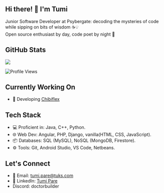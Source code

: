 ## Hi there! 👋 I'm Tumi

Junior Software Developer at Psybergate: decoding the mysteries of code while sipping on bits of wisdom ☕💡 </br>
Open source enthusiast by day, code poet by night 🌙

## GitHub Stats
<img align="center" src="https://github-readme-stats.vercel.app/api?username=TumiPare&count_private=true&show_icons=true&theme=transparent" />

![Profile Views](https://komarev.com/ghpvc/?username=TumiPare&color=brightgreen)

## Currently Working On
- 🌱 Developing [Chibiflex](https://github.com/TumiPare/chibiflix)

## Tech Stack
- 💻 Proficient in: Java, C++, Python.
- 🌐 Web Dev: Angular, PHP, Django, vanilla(HTML, CSS, JavaScript).
- 📦 Databases: SQL (MySQL), NoSQL (MongoDB, Firestore).
- ⚙️ Tools: Git, Android Studio, VS Code, Netbeans.

## Let's Connect
- 📧 Email: tumi.pare@tuks.com
- 💼 LinkedIn: [Tumi Pare](https://www.linkedin.com/in/tumi-pare-8406a2162)
- Discord: doctorbuilder

<!--
**TumiPare/TumiPare** is a ✨ _special_ ✨ repository because its `README.md` (this file) appears on your GitHub profile.

Here are some ideas to get you started:

- 🔭 I’m currently working on ...
- 🌱 I’m currently learning ...
- 👯 I’m looking to collaborate on ...
- 🤔 I’m looking for help with ...
- 💬 Ask me about ...
- 📫 How to reach me: ...
- 😄 Pronouns: ...
- ⚡ Fun fact: ...
-->

